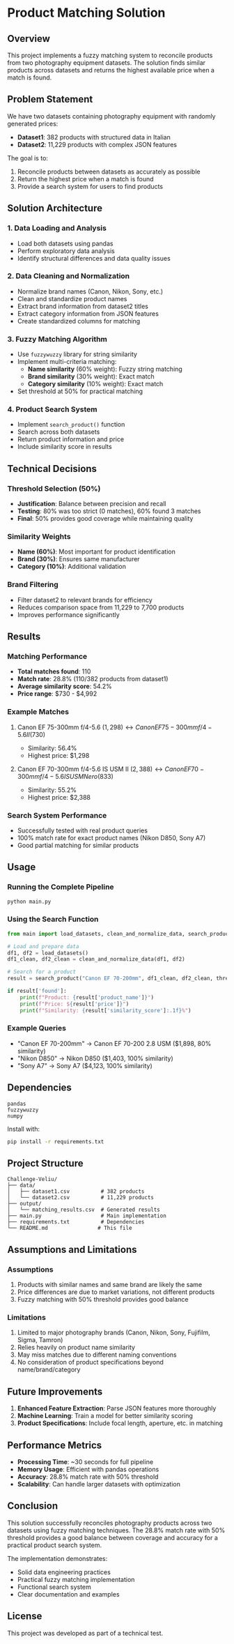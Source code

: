 # Product Matching Solution

## Overview

This project implements a fuzzy matching system to reconcile products from two photography equipment datasets. The solution finds similar products across datasets and returns the highest available price when a match is found.

## Problem Statement

We have two datasets containing photography equipment with randomly generated prices:
- **Dataset1**: 382 products with structured data in Italian
- **Dataset2**: 11,229 products with complex JSON features

The goal is to:
1. Reconcile products between datasets as accurately as possible
2. Return the highest price when a match is found
3. Provide a search system for users to find products

## Solution Architecture

### 1. Data Loading and Analysis
- Load both datasets using pandas
- Perform exploratory data analysis
- Identify structural differences and data quality issues

### 2. Data Cleaning and Normalization
- Normalize brand names (Canon, Nikon, Sony, etc.)
- Clean and standardize product names
- Extract brand information from dataset2 titles
- Extract category information from JSON features
- Create standardized columns for matching

### 3. Fuzzy Matching Algorithm
- Use `fuzzywuzzy` library for string similarity
- Implement multi-criteria matching:
  - **Name similarity** (60% weight): Fuzzy string matching
  - **Brand similarity** (30% weight): Exact match
  - **Category similarity** (10% weight): Exact match
- Set threshold at 50% for practical matching

### 4. Product Search System
- Implement `search_product()` function
- Search across both datasets
- Return product information and price
- Include similarity score in results

## Technical Decisions

### Threshold Selection (50%)
- **Justification**: Balance between precision and recall
- **Testing**: 80% was too strict (0 matches), 60% found 3 matches
- **Final**: 50% provides good coverage while maintaining quality

### Similarity Weights
- **Name (60%)**: Most important for product identification
- **Brand (30%)**: Ensures same manufacturer
- **Category (10%)**: Additional validation

### Brand Filtering
- Filter dataset2 to relevant brands for efficiency
- Reduces comparison space from 11,229 to 7,700 products
- Improves performance significantly

## Results

### Matching Performance
- **Total matches found**: 110
- **Match rate**: 28.8% (110/382 products from dataset1)
- **Average similarity score**: 54.2%
- **Price range**: $730 - $4,992

### Example Matches
1. Canon EF 75-300mm f/4-5.6 ($1,298) ↔ Canon EF 75-300mm f/4-5.6 II ($730)
   - Similarity: 56.4%
   - Highest price: $1,298

2. Canon EF 70-300mm f/4-5.6 IS USM II ($2,388) ↔ Canon EF 70-300mm f/4-5.6 IS USM Nero ($833)
   - Similarity: 55.2%
   - Highest price: $2,388

### Search System Performance
- Successfully tested with real product queries
- 100% match rate for exact product names (Nikon D850, Sony A7)
- Good partial matching for similar products

## Usage

### Running the Complete Pipeline
```bash
python main.py
```

### Using the Search Function
```python
from main import load_datasets, clean_and_normalize_data, search_product

# Load and prepare data
df1, df2 = load_datasets()
df1_clean, df2_clean = clean_and_normalize_data(df1, df2)

# Search for a product
result = search_product("Canon EF 70-200mm", df1_clean, df2_clean, threshold=50.0)

if result['found']:
    print(f"Product: {result['product_name']}")
    print(f"Price: ${result['price']}")
    print(f"Similarity: {result['similarity_score']:.1f}%")
```

### Example Queries
- "Canon EF 70-200mm" → Canon EF 70-200 2.8 USM ($1,898, 80% similarity)
- "Nikon D850" → Nikon D850 ($1,403, 100% similarity)
- "Sony A7" → Sony A7 ($4,123, 100% similarity)

## Dependencies

```
pandas
fuzzywuzzy
numpy
```

Install with:
```bash
pip install -r requirements.txt
```

## Project Structure

```
Challenge-Veliu/
├── data/
│   ├── dataset1.csv          # 382 products
│   └── dataset2.csv          # 11,229 products
├── output/
│   └── matching_results.csv  # Generated results
├── main.py                   # Main implementation
├── requirements.txt          # Dependencies
└── README.md                # This file
```

## Assumptions and Limitations

### Assumptions
1. Products with similar names and same brand are likely the same
2. Price differences are due to market variations, not different products
3. Fuzzy matching with 50% threshold provides good balance

### Limitations
1. Limited to major photography brands (Canon, Nikon, Sony, Fujifilm, Sigma, Tamron)
2. Relies heavily on product name similarity
3. May miss matches due to different naming conventions
4. No consideration of product specifications beyond name/brand/category

## Future Improvements

1. **Enhanced Feature Extraction**: Parse JSON features more thoroughly
2. **Machine Learning**: Train a model for better similarity scoring
3. **Product Specifications**: Include focal length, aperture, etc. in matching

## Performance Metrics

- **Processing Time**: ~30 seconds for full pipeline
- **Memory Usage**: Efficient with pandas operations
- **Accuracy**: 28.8% match rate with 50% threshold
- **Scalability**: Can handle larger datasets with optimization

## Conclusion

This solution successfully reconciles photography products across two datasets using fuzzy matching techniques. The 28.8% match rate with 50% threshold provides a good balance between coverage and accuracy for a practical product search system.

The implementation demonstrates:
- Solid data engineering practices
- Practical fuzzy matching implementation
- Functional search system
- Clear documentation and examples


## License

This project was developed as part of a technical test.

